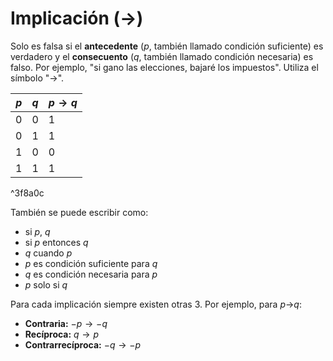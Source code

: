 # Implicación (→)

Solo es falsa si el **antecedente** ($p$, también llamado condición suficiente) es verdadero y el **consecuento** ($q$, también llamado condición necesaria) es falso. Por ejemplo, "si gano las elecciones, bajaré los impuestos". Utiliza el símbolo "$\rightarrow$".

| $p$ | $q$ | $p \rightarrow q$ |
| --- | --- | ----------------- |
| 0   | 0   | 1                 |
| 0   | 1   | 1                 |
| 1   | 0   | 0                 |
| 1   | 1   | 1                 |

^3f8a0c

También se puede escribir como:

- si $p$, $q$
- si $p$ entonces $q$
- $q$ cuando $p$
- $p$ es condición suficiente para $q$
- $q$ es condición necesaria para $p$
- $p$ solo si $q$

Para cada implicación siempre existen otras 3. Por ejemplo, para $p$→$q$:

- **Contraria:** $-p \rightarrow -q$
- **Recíproca:** $q \rightarrow p$
- **Contrarrecíproca:** $-q \rightarrow -p$
